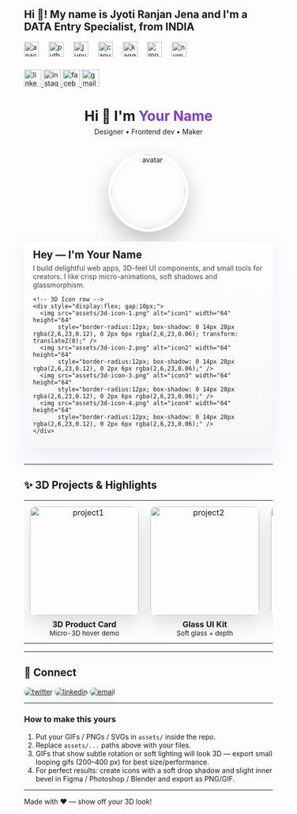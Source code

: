 <h2 align="left">Hi 👋! My name is Jyoti Ranjan Jena and I'm a DATA Entry Specialist, from INDIA</h2>

<div align="left">
  <img src="https://cdn.jsdelivr.net/gh/devicons/devicon/icons/anaconda/anaconda-original.svg" height="30" alt="anaconda logo"  />
  <img width="12" />
  <img src="https://cdn.jsdelivr.net/gh/devicons/devicon/icons/python/python-original.svg" height="30" alt="python logo"  />
  <img width="12" />
  <img src="https://cdn.jsdelivr.net/gh/devicons/devicon/icons/jupyter/jupyter-original.svg" height="30" alt="jupyter logo"  />
  <img width="12" />
  <img src="https://cdn.jsdelivr.net/gh/devicons/devicon/icons/canva/canva-original.svg" height="30" alt="canva logo"  />
  <img width="12" />
  <img src="https://cdn.jsdelivr.net/gh/devicons/devicon/icons/kaggle/kaggle-original.svg" height="30" alt="kaggle logo"  />
  <img width="12" />
  <img src="https://cdn.jsdelivr.net/gh/devicons/devicon/icons/mongodb/mongodb-original.svg" height="30" alt="mongodb logo"  />
  <img width="12" />
  <img src="https://cdn.jsdelivr.net/gh/devicons/devicon/icons/numpy/numpy-original.svg" height="30" alt="numpy logo"  />
</div>

###

<div align="left">
  <a href="https://www.linkedin.com/in/jyoti--ranjan/" target="_blank">
    <img src="https://img.shields.io/static/v1?message=LinkedIn&logo=linkedin&label=&color=0077B5&logoColor=white&labelColor=&style=for-the-badge" height="35" alt="linkedin logo"  />
  </a>
  <a href="http://www.instagram.com/itz.jyoti.ranjan" target="_blank">
    <img src="https://img.shields.io/static/v1?message=Instagram&logo=instagram&label=&color=E4405F&logoColor=white&labelColor=&style=for-the-badge" height="35" alt="instagram logo"  />
  </a>
  <a href="https://www.facebook.com/itz.jyoti.ranjan" target="_blank">
    <img src="https://img.shields.io/static/v1?message=Facebook&logo=facebook&label=&color=1877F2&logoColor=white&labelColor=&style=for-the-badge" height="35" alt="facebook logo"  />
  </a>
  <a href="jr0480281@gmail.com" target="_blank">
    <img src="https://img.shields.io/static/v1?message=Gmail&logo=gmail&label=&color=D14836&logoColor=white&labelColor=&style=for-the-badge" height="35" alt="gmail logo"  />
  </a>
</div>

###
<!-- README.md (paste into your profile repo) -->

<h1 align="center" style="margin-bottom:6px;">Hi 👋 I'm <span style="color:#7c3aed">Your Name</span></h1>
<p align="center" style="margin-top:0;">Designer • Frontend dev • Maker</p>

<div align="center" style="display:flex;gap:20px;align-items:center;justify-content:center;flex-wrap:wrap;padding:18px 0;">
  <!-- Circular 3D-like avatar -->
  <img src="assets/avatar.gif" alt="avatar" width="150" height="150"
       style="border-radius:50%; object-fit:cover; box-shadow: 0 20px 40px rgba(28,31,37,0.25), inset 0 -6px 16px rgba(0,0,0,0.06); border: 6px solid #fff;" />

  <!-- Profile card -->
  <div style="max-width:520px; text-align:left; padding:14px 18px; border-radius:14px;
              background: linear-gradient(180deg, rgba(255,255,255,0.8), rgba(245,245,247,0.8));
              box-shadow: 0 18px 40px rgba(99,102,241,0.12);">
    <h2 style="margin:0 0 6px 0;">Hey — I'm <strong>Your Name</strong></h2>
    <p style="margin:0 0 12px 0; color:#444;">I build delightful web apps, 3D-feel UI components, and small tools for creators. I like crisp micro-animations, soft shadows and glassmorphism.</p>

    <!-- 3D Icon row -->
    <div style="display:flex; gap:10px;">
      <img src="assets/3d-icon-1.png" alt="icon1" width="64" height="64"
           style="border-radius:12px; box-shadow: 0 14px 28px rgba(2,6,23,0.12), 0 2px 6px rgba(2,6,23,0.06); transform: translateZ(0);" />
      <img src="assets/3d-icon-2.png" alt="icon2" width="64" height="64"
           style="border-radius:12px; box-shadow: 0 14px 28px rgba(2,6,23,0.12), 0 2px 6px rgba(2,6,23,0.06);" />
      <img src="assets/3d-icon-3.png" alt="icon3" width="64" height="64"
           style="border-radius:12px; box-shadow: 0 14px 28px rgba(2,6,23,0.12), 0 2px 6px rgba(2,6,23,0.06);" />
      <img src="assets/3d-icon-4.png" alt="icon4" width="64" height="64"
           style="border-radius:12px; box-shadow: 0 14px 28px rgba(2,6,23,0.12), 0 2px 6px rgba(2,6,23,0.06);" />
    </div>
  </div>
</div>

---

## ✨ 3D Projects & Highlights

<table>
  <tr>
    <td align="center" style="padding:12px;">
      <img src="assets/project-3d-card-1.gif" width="220" style="border-radius:12px; box-shadow: 0 18px 36px rgba(0,0,0,0.12);" alt="project1" />
      <p style="margin:8px 0 0 0;"><b>3D Product Card</b><br/><small>Micro-3D hover demo</small></p>
    </td>
    <td align="center" style="padding:12px;">
      <img src="assets/project-3d-card-2.gif" width="220" style="border-radius:12px; box-shadow: 0 18px 36px rgba(0,0,0,0.12);" alt="project2" />
      <p style="margin:8px 0 0 0;"><b>Glass UI Kit</b><br/><small>Soft glass + depth</small></p>
    </td>
    <td align="center" style="padding:12px;">
      <img src="assets/project-3d-card-3.gif" width="220" style="border-radius:12px; box-shadow: 0 18px 36px rgba(0,0,0,0.12);" alt="project3" />
      <p style="margin:8px 0 0 0;"><b>Interactive Avatar</b><br/><small>Animated avatar / gif</small></p>
    </td>
  </tr>
</table>

---

## 🔗 Connect
<p>
  <a href="https://twitter.com/yourhandle"><img src="https://img.shields.io/badge/Twitter-@yourhandle-1DA1F2?logo=twitter" alt="twitter" style="border-radius:8px; box-shadow:0 6px 18px rgba(0,0,0,0.08);" /></a>
  <a href="https://www.linkedin.com/in/yourprofile"><img src="https://img.shields.io/badge/LinkedIn-Your%20Name-0A66C2?logo=linkedin" alt="linkedin" style="border-radius:8px; box-shadow:0 6px 18px rgba(0,0,0,0.08);" /></a>
  <a href="mailto:you@example.com"><img src="https://img.shields.io/badge/Email-hello%40you-ff6b6b?logo=gmail" alt="email" style="border-radius:8px; box-shadow:0 6px 18px rgba(0,0,0,0.08);" /></a>
</p>

---

### How to make this yours
1. Put your GIFs / PNGs / SVGs in `assets/` inside the repo.  
2. Replace `assets/...` paths above with your files.  
3. GIFs that show subtle rotation or soft lighting will look 3D — export small looping gifs (200–400 px) for best size/performance.  
4. For perfect results: create icons with a soft drop shadow and slight inner bevel in Figma / Photoshop / Blender and export as PNG/GIF.

---

Made with ♥ — show off your 3D look!  
